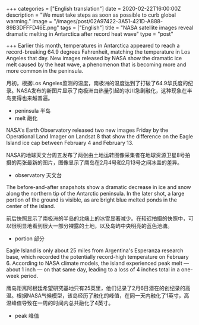 +++
categories = ["English translation"]
date = 2020-02-22T16:00:00Z
description = "We must take steps as soon as possible to curb global warming."
image = "/images/post/02A97422-3A51-421D-A888-89B3DFFFD46E.png"
tags = ["English"]
title = "NASA satellite images reveal dramatic melting in Antarctica after record heat wave"
type = "post"

+++
Earlier this month, temperatures in Antarctica appeared to reach a record-breaking 64.9 degrees Fahrenheit, matching the temperature in Los Angeles that day. New images released by NASA show the dramatic ice melt caused by the heat wave, a phenomenon that is becoming more and more common in the peninsula.

月初，根据Los Angeles监测的温度，南极洲的温度达到了打破了64.9华氏度的纪录。NASA发布的新图片显示了南极洲由热量引起的冰川急剧融化，这种现象在半岛变得也来越普遍。

* peninsula 半岛
* melt 融化

NASA's Earth Observatory released two new images Friday by the Operational Land Imager on Landsat 8 that show the difference on the Eagle Island ice cap between February 4 and February 13.

NASA的地球天文台周五发布了两张由土地运转图像采集者在地球资源卫星8号拍摄的两张最新的图片，图像显示了鹰岛在2月4号和2月13号之间冰盖的差异。

* observatory 天文台

The before-and-after snapshots show a dramatic decrease in ice and snow along the northern tip of the Antarctic peninsula. In the later shot, a large portion of the ground is visible, as are bright blue melted ponds in the center of the island.

前后快照显示了南极洲的半岛的北端上的冰雪显著减少。在较迟拍摄的快照中，可以很明显地看到很大一部分裸露的土地，以及岛屿中央明亮的蓝色池塘。

* portion 部分

Eagle Island is only about 25 miles from Argentina's Esperanza research base, which recorded the potentially record-high temperature on February 6. According to NASA climate models, the island experienced peak melt — about 1 inch — on that same day, leading to a loss of 4 inches total in a one-week period.

鹰岛距离阿根廷希望研究基地只有25英里，他们记录了2月6日潜在的创纪录的高温。根据NASA气候模型，该岛经历了融化的峰值，在同一天内融化了1英寸，高温峰值导致在一周的时间内总共融化了4英寸。

* peak 峰值